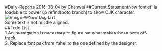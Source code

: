 #Daily-Reports 2016-08-04 by Chenwei
##Current StatementNow font.efi is loadable to power up refind(boto branch) to show CJK character.  
![image](https://github.com/openthos/boto-analysis/blob/master/Screenshots/Cibershot%20from%202016-08-04%2019-10-49.jpg?raw=true)
##New Bug List  
Some text is not middle aligned.  
##Todo List  
1.An investgation is necessary to figure out what makes those texts off-track.  
2. Replace font pak from Yahei to the one defined by the designer.
